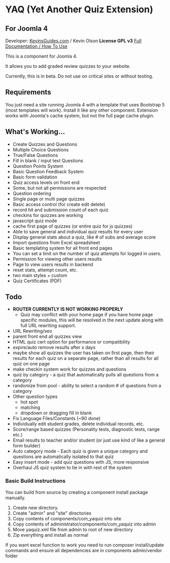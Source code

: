 # YAQ (Yet Another Quiz Extension)
## For Joomla 4
Developer: [KevinsGuides.com](https://kevinsguides.com) / Kevin Olson
**License GPL v3**
[Full Documentation / How To Use](https://kevinsguides.com/guides/webdev/joomla4/free-extensions/yaq)


This is a component for Joomla 4.

It allows you to add graded review quizzes to your website.

Currently, this is in beta. Do not use on critical sites or without testing.
## Requirements
You just need a site running Joomla 4 with a template that uses Bootstrap 5 (most templates will work). Install it like any other component. Extension works with Joomla's cache system, but not the full page cache plugin.


## What's Working...
* Create Quizzes and Questions
* Multiple Choice Questions
* True/False Questions
* Fill in blank / input text Questions
* Question Points System
* Basic Question Feedback System
* Basic form validation
* Quiz access levels on front end
* Some, but not all permissions are respected
* Question ordering
* Single page or multi page quizzes
* Basic access control (for create edit delete)
* record hit and submission count of each quiz
* checkins for quizzes are working
* javascript quiz mode
* cache first page of quizzes (or entire quiz for js quizzes)
* Able to save general and individual quiz results for every user
* Display general stats about a quiz, like # of subs and average score
* Import questions from Excel spreadsheet 
* Basic templating system for all front end pages
* You can set a limit on the number of quiz attempts for logged in users.
* Permission for viewing other users results
* Page to view users results in backend
* reset stats, attempt count, etc.
* two main styles + custom
* Quiz Certificates (PDF)

## Todo

* **ROUTER CURRENTLY IS NOT WORKING PROPERLY**
    * Quiz may conflict with your home page if you have home page specific modules, this will be resolved in the next update along with full URL rewriting support.
* URL Rewriting/seo
* parent front end all quizzes view
* HTML quiz cert option for performance or compatibility
* expire/auto remove results after x days
* maybe show all quizzes the user has taken on first page, then their results for each quiz on a separate page, rather than all results for all quiz on one page
* make checkin system work for quizzes and questions
* quiz by category - a quiz that automatically pulls all questions from a category
* randomize from pool - ability to select a random # of questions from a category
* Other question types
    * hot spot
    * matching
    * dropdown or dragging fill in blank
* Fix Language Files/Constants (~90 done)
* Individually edit student grades, delete individual records, etc.
* Score/range based quizzes (Personality tests, diagnostic tests, range etc.)
* Email results to teacher and/or student (or just use kind of like a general form builder)
* Auto category mode - Each quiz is given a unique category and questions are automatically isolated to that quiz
* Easy insert mode - add quiz questions with JS, more responsive
* Overhaul JS quiz system to tie in with rest of the system



### Basic Build Instructions
You can build from source by creating a component install package manually.
1. Create new directory.
2. Create "admin" and "site" directories
3. Copy contents of components/com_yaquiz into site
4. Copy contents of administrator/components/com_yaquiz into admin
5. Move yaquiz.xml file from admin to root of new directory
6. Zip everything and install as normal

If you want excel function to work you need to run composer install/update commands and ensure all dependencies are in components admin/vendor folder